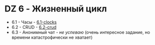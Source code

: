 # DZ 6 - Жизненный цикл

* 6.1 - Часы - [6.1-clocks](6.1-clocks)
* 6.2 - CRUD - [6.2-crud](6.2-crud)
* 6.3 - Анонимный чат - *не успеваю* (очень интересное задание, но времени катастрофически не хватает)
